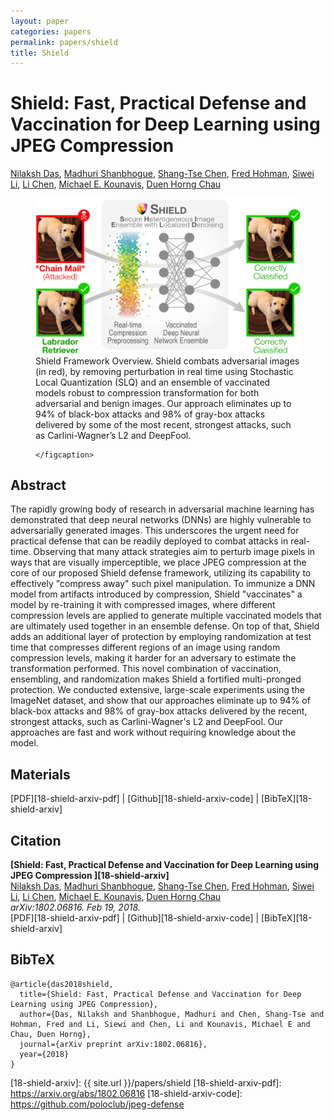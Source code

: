 ```yaml
---
layout: paper
categories: papers
permalink: papers/shield
title: Shield
---
```


# Shield: Fast, Practical Defense and Vaccination for Deep Learning using JPEG Compression
[Nilaksh Das][nilaksh], [Madhuri Shanbhogue][madhuri], [Shang-Tse Chen][shang], [Fred Hohman][fred], [Siwei Li][bob], [Li Chen][li], [Michael E. Kounavis][michael], [Duen Horng Chau][polo]  

<figure>
     <img class="single" src="/images/papers/18-shield-arxiv.png">
     <figcaption class="single">
        Shield Framework Overview. Shield combats adversarial images (in red), by removing perturbation in real time using Stochastic Local Quantization (SLQ) and an ensemble of vaccinated models robust to compression transformation for both adversarial and benign images.
        Our approach eliminates up to 94% of black-box attacks and 98% of gray-box attacks delivered by some of the most recent, strongest attacks, such as Carlini-Wagner’s L2 and DeepFool.

    </figcaption>
</figure>

## Abstract
The rapidly growing body of research in adversarial machine learning has demonstrated that deep neural networks (DNNs) are highly vulnerable to adversarially generated images.
This underscores the urgent need for practical defense that can be readily deployed to combat attacks in real-time.
Observing that many attack strategies aim to perturb image pixels in ways that are visually imperceptible, we place JPEG compression at the core of our proposed Shield defense framework, utilizing its capability to effectively "compress away" such pixel manipulation.
To immunize a DNN model from artifacts introduced by compression, Shield "vaccinates" a model by re-training it with compressed images, where different compression levels are applied to generate multiple vaccinated models that are ultimately used together in an ensemble defense.
On top of that, Shield adds an additional layer of protection by employing randomization at test time that compresses different regions of an image using random compression levels, making it harder for an adversary to estimate the transformation performed.
This novel combination of vaccination, ensembling, and randomization makes Shield a fortified multi-pronged protection.
We conducted extensive, large-scale experiments using the ImageNet dataset, and show that our approaches eliminate up to 94% of black-box attacks and 98% of gray-box attacks delivered by the recent, strongest attacks, such as Carlini-Wagner's L2 and DeepFool.
Our approaches are fast and work without requiring knowledge about the model.

## Materials
[PDF][18-shield-arxiv-pdf] | [Github][18-shield-arxiv-code] | [BibTeX][18-shield-arxiv]

## Citation
**[Shield: Fast, Practical Defense and Vaccination for Deep Learning using JPEG Compression
][18-shield-arxiv]**  
[Nilaksh Das][nilaksh], [Madhuri Shanbhogue][madhuri], [Shang-Tse Chen][shang], [Fred Hohman][fred], [Siwei Li][bob], [Li Chen][li], [Michael E. Kounavis][michael], [Duen Horng Chau][polo]  
*arXiv:1802.06816. Feb 19, 2018.*  
<span class="paper-misc">
[PDF][18-shield-arxiv-pdf] | [Github][18-shield-arxiv-code] | [BibTeX][18-shield-arxiv]
</span>

## BibTeX
```
@article{das2018shield,
  title={Shield: Fast, Practical Defense and Vaccination for Deep Learning using JPEG Compression},
  author={Das, Nilaksh and Shanbhogue, Madhuri and Chen, Shang-Tse and Hohman, Fred and Li, Siewi and Chen, Li and Kounavis, Michael E and Chau, Duen Horng},
  journal={arXiv preprint arXiv:1802.06816},
  year={2018}
}
```

[nilaksh]: http://nilakshdas.com/ "Nilaksh Das"
[madhuri]: https://www.linkedin.com/in/madhuri-shanbhogue/ "Madhuri Shanbhogue"
[shang]: https://www.cc.gatech.edu/~schen351/ "Shang-Tse Chen"
[fred]: http://fredhohman.com "Fred Hohman"
[bob]: https://rsli.github.io/ "Siwei Li"
[li]: https://www.linkedin.com/in/li-chen-phd-b2a10289/ "Li Chen"
[michael]: https://www.researchgate.net/profile/Michael_Kounavis "Michael E. Kounavis"
[polo]: http://www.cc.gatech.edu/~dchau/ "Polo Chau"

[18-shield-arxiv]: {{ site.url }}/papers/shield
[18-shield-arxiv-pdf]: https://arxiv.org/abs/1802.06816
[18-shield-arxiv-code]: https://github.com/poloclub/jpeg-defense